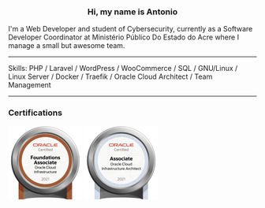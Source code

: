 <h3 align="center">Hi, my name is Antonio</h1>

I'm a Web Developer and student of Cybersecurity, currently as a Software Developer Coordinator at Ministério Público Do Estado do Acre where I manage a small but awesome team.

  ---

Skills: PHP / Laravel / WordPress / WooCommerce / SQL / GNU/Linux / Linux Server /  Docker / Traefik / Oracle Cloud Architect / Team Management


  ---

### Certifications

<a href="https://catalog-education.oracle.com/pls/certview/sharebadge?id=C7E30E4C17217CC9E21A504ED34C6BEE22961E2C4A8FEBB8B5BC2DD4DC47C4A4
" target="new"><img src="./images/oracle-fundation-associate.png" width="150px"/></a> <a href="https://catalog-education.oracle.com/pls/certview/sharebadge?id=9823346D7CEE0AC42DDFE6C356BF5E141CF56E080878F2049B0348BCB5D01A09" target="new"><img src="./images/oracle-architect-associate.png" width="150px"/></a>
